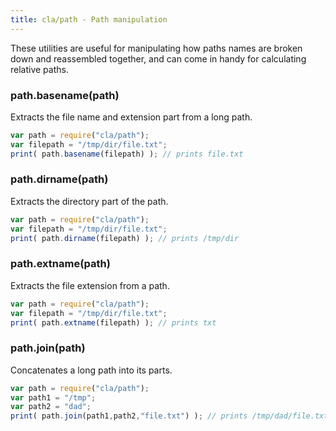```yaml
---
title: cla/path - Path manipulation
---
```


These utilities are useful for manipulating 
how paths names are broken down and reassembled 
together, and can come in handy for calculating 
relative paths.

### path.basename(path)

Extracts the file name and extension part from 
a long path. 

```javascript
var path = require("cla/path");
var filepath = "/tmp/dir/file.txt";
print( path.basename(filepath) ); // prints file.txt
```

### path.dirname(path)

Extracts the directory part of the path.

```javascript
var path = require("cla/path");
var filepath = "/tmp/dir/file.txt";
print( path.dirname(filepath) ); // prints /tmp/dir
```

### path.extname(path)

Extracts the file extension from a path.

```javascript
var path = require("cla/path");
var filepath = "/tmp/dir/file.txt";
print( path.extname(filepath) ); // prints txt
```

### path.join(path)

Concatenates a long path into its parts.

```javascript
var path = require("cla/path");
var path1 = "/tmp";
var path2 = "dad";
print( path.join(path1,path2,"file.txt") ); // prints /tmp/dad/file.txt
```


